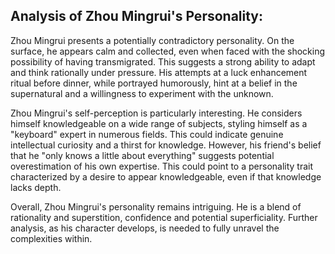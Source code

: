 ## Analysis of Zhou Mingrui's Personality:

Zhou Mingrui presents a potentially contradictory personality. On the surface, he appears calm and collected, even when faced with the shocking possibility of having transmigrated. This suggests a strong ability to adapt and think rationally under pressure. His attempts at a luck enhancement ritual before dinner, while portrayed humorously, hint at a belief in the supernatural and a willingness to experiment with the unknown.

Zhou Mingrui's self-perception is particularly interesting. He considers himself knowledgeable on a wide range of subjects, styling himself as a "keyboard" expert in numerous fields. This could indicate genuine intellectual curiosity and a thirst for knowledge. However, his friend's belief that he "only knows a little about everything" suggests potential overestimation of his own expertise. This could point to a personality trait characterized by a desire to appear knowledgeable, even if that knowledge lacks depth. 

Overall, Zhou Mingrui's personality remains intriguing. He is a blend of rationality and superstition, confidence and potential superficiality. Further analysis, as his character develops, is needed to fully unravel the complexities within. 
